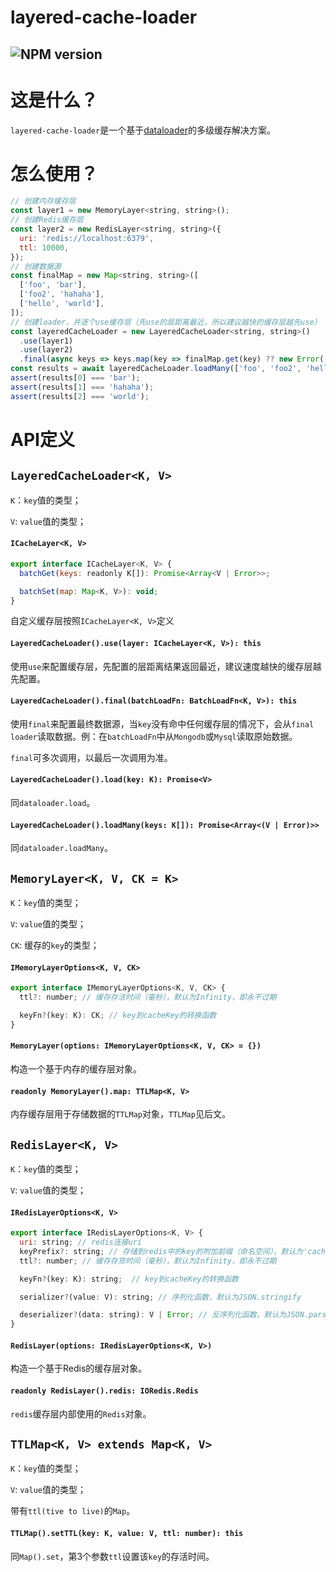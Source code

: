 # layered-cache-loader

##  ![NPM version](https://img.shields.io/npm/v/layered-cache-loader.svg?style=flat)


# 这是什么？

`layered-cache-loader`是一个基于[dataloader](https://github.com/graphql/dataloader)的多级缓存解决方案。

# 怎么使用？

```js
// 创建内存缓存层
const layer1 = new MemoryLayer<string, string>();
// 创建Redis缓存层
const layer2 = new RedisLayer<string, string>({
  uri: 'redis://localhost:6379',
  ttl: 10000,
});
// 创建数据源
const finalMap = new Map<string, string>([
  ['foo', 'bar'],
  ['foo2', 'hahaha'],
  ['hello', 'world'],
]);
// 创建loader，并逐个use缓存层（先use的层距离最近，所以建议越快的缓存层越先use）
const layeredCacheLoader = new LayeredCacheLoader<string, string>()
  .use(layer1)
  .use(layer2)
  .final(async keys => keys.map(key => finalMap.get(key) ?? new Error('Value not found.'))); // 未命中任何缓存的情况下，从final loader读取数据
const results = await layeredCacheLoader.loadMany(['foo', 'foo2', 'hello']); // 使用dataloader的数据读取方案，详情可以查看dataloader文档
assert(results[0] === 'bar');
assert(results[1] === 'hahaha');
assert(results[2] === 'world');
```

# API定义

## `LayeredCacheLoader<K, V>`

`K`：`key`值的类型；

`V`: `value`值的类型；

#### `ICacheLayer<K, V>`

```js
export interface ICacheLayer<K, V> {
  batchGet(keys: readonly K[]): Promise<Array<V | Error>>;

  batchSet(map: Map<K, V>): void;
}
```
自定义缓存层按照`ICacheLayer<K, V>`定义

#### `LayeredCacheLoader().use(layer: ICacheLayer<K, V>): this`

使用`use`来配置缓存层，先配置的层距离结果返回最近，建议速度越快的缓存层越先配置。

#### `LayeredCacheLoader().final(batchLoadFn: BatchLoadFn<K, V>): this`

使用`final`来配置最终数据源，当`key`没有命中任何缓存层的情况下，会从`final loader`读取数据。例：在`batchLoadFn`中从`Mongodb`或`Mysql`读取原始数据。

`final`可多次调用，以最后一次调用为准。

#### `LayeredCacheLoader().load(key: K): Promise<V>`

同`dataloader.load`。

#### `LayeredCacheLoader().loadMany(keys: K[]): Promise<Array<(V | Error)>>`

同`dataloader.loadMany`。

## `MemoryLayer<K, V, CK = K>`

`K`：`key`值的类型；

`V`: `value`值的类型；

`CK`: 缓存的`key`的类型；

#### `IMemoryLayerOptions<K, V, CK>`

```js
export interface IMemoryLayerOptions<K, V, CK> {
  ttl?: number; // 缓存存活时间（毫秒），默认为Infinity，即永不过期

  keyFn?(key: K): CK; // key到cacheKey的转换函数
}
```

#### `MemoryLayer(options: IMemoryLayerOptions<K, V, CK> = {})`

构造一个基于内存的缓存层对象。

#### `readonly MemoryLayer().map: TTLMap<K, V>`

内存缓存层用于存储数据的`TTLMap`对象，`TTLMap`见后文。

## `RedisLayer<K, V>`

`K`：`key`值的类型；

`V`: `value`值的类型；

#### `IRedisLayerOptions<K, V>`

```js
export interface IRedisLayerOptions<K, V> {
  uri: string; // redis连接uri
  keyPrefix?: string; // 存储到redis中的key的附加前缀（命名空间），默认为'cacheloader'
  ttl?: number; // 缓存存货时间（毫秒），默认为Infinity，即永不过期

  keyFn?(key: K): string;  // key到cacheKey的转换函数

  serializer?(value: V): string; // 序列化函数，默认为JSON.stringify

  deserializer?(data: string): V | Error; // 反序列化函数，默认为JSON.parse
}
```

#### `RedisLayer(options: IRedisLayerOptions<K, V>)`

构造一个基于Redis的缓存层对象。

#### `readonly RedisLayer().redis: IORedis.Redis`

`redis`缓存层内部使用的`Redis`对象。

## `TTLMap<K, V> extends Map<K, V>`

`K`：`key`值的类型；

`V`: `value`值的类型；

带有`ttl(tive to live)`的`Map`。

#### `TTLMap().setTTL(key: K, value: V, ttl: number): this`

同`Map().set`，第3个参数`ttl`设置该`key`的存活时间。